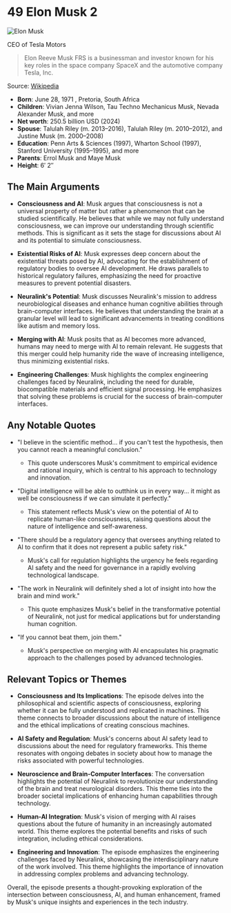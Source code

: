 # 49 Elon Musk 2


![Elon Musk](https://encrypted-tbn0.gstatic.com/images?q=tbn:ANd9GcSghoXV0WQCfXdwmN7wELm9Vg_ddAqoBus9Jek2uw&s=0)

CEO of Tesla Motors

> Elon Reeve Musk FRS is a businessman and investor known for his key roles in the space company SpaceX and the automotive company Tesla, Inc.

Source: [Wikipedia](https://en.wikipedia.org/wiki/Elon_Musk)

- **Born**: June 28, 1971 , Pretoria, South Africa
- **Children**: Vivian Jenna Wilson, Tau Techno Mechanicus Musk, Nevada Alexander Musk, and more
- **Net worth**: 250.5 billion USD (2024)
- **Spouse**: Talulah Riley (m. 2013–2016), Talulah Riley (m. 2010–2012), and Justine Musk (m. 2000–2008)
- **Education**: Penn Arts & Sciences (1997), Wharton School (1997), Stanford University (1995–1995), and more
- **Parents**: Errol Musk and Maye Musk
- **Height**: 6′ 2″


## The Main Arguments

- **Consciousness and AI**: Musk argues that consciousness is not a universal property of matter but rather a phenomenon that can be studied scientifically. He believes that while we may not fully understand consciousness, we can improve our understanding through scientific methods. This is significant as it sets the stage for discussions about AI and its potential to simulate consciousness.

- **Existential Risks of AI**: Musk expresses deep concern about the existential threats posed by AI, advocating for the establishment of regulatory bodies to oversee AI development. He draws parallels to historical regulatory failures, emphasizing the need for proactive measures to prevent potential disasters.

- **Neuralink's Potential**: Musk discusses Neuralink's mission to address neurobiological diseases and enhance human cognitive abilities through brain-computer interfaces. He believes that understanding the brain at a granular level will lead to significant advancements in treating conditions like autism and memory loss.

- **Merging with AI**: Musk posits that as AI becomes more advanced, humans may need to merge with AI to remain relevant. He suggests that this merger could help humanity ride the wave of increasing intelligence, thus minimizing existential risks.

- **Engineering Challenges**: Musk highlights the complex engineering challenges faced by Neuralink, including the need for durable, biocompatible materials and efficient signal processing. He emphasizes that solving these problems is crucial for the success of brain-computer interfaces.

## Any Notable Quotes

- "I believe in the scientific method... if you can't test the hypothesis, then you cannot reach a meaningful conclusion."
  - This quote underscores Musk's commitment to empirical evidence and rational inquiry, which is central to his approach to technology and innovation.

- "Digital intelligence will be able to outthink us in every way... it might as well be consciousness if we can simulate it perfectly."
  - This statement reflects Musk's view on the potential of AI to replicate human-like consciousness, raising questions about the nature of intelligence and self-awareness.

- "There should be a regulatory agency that oversees anything related to AI to confirm that it does not represent a public safety risk."
  - Musk's call for regulation highlights the urgency he feels regarding AI safety and the need for governance in a rapidly evolving technological landscape.

- "The work in Neuralink will definitely shed a lot of insight into how the brain and mind work."
  - This quote emphasizes Musk's belief in the transformative potential of Neuralink, not just for medical applications but for understanding human cognition.

- "If you cannot beat them, join them."
  - Musk's perspective on merging with AI encapsulates his pragmatic approach to the challenges posed by advanced technologies.

## Relevant Topics or Themes

- **Consciousness and Its Implications**: The episode delves into the philosophical and scientific aspects of consciousness, exploring whether it can be fully understood and replicated in machines. This theme connects to broader discussions about the nature of intelligence and the ethical implications of creating conscious machines.

- **AI Safety and Regulation**: Musk's concerns about AI safety lead to discussions about the need for regulatory frameworks. This theme resonates with ongoing debates in society about how to manage the risks associated with powerful technologies.

- **Neuroscience and Brain-Computer Interfaces**: The conversation highlights the potential of Neuralink to revolutionize our understanding of the brain and treat neurological disorders. This theme ties into the broader societal implications of enhancing human capabilities through technology.

- **Human-AI Integration**: Musk's vision of merging with AI raises questions about the future of humanity in an increasingly automated world. This theme explores the potential benefits and risks of such integration, including ethical considerations.

- **Engineering and Innovation**: The episode emphasizes the engineering challenges faced by Neuralink, showcasing the interdisciplinary nature of the work involved. This theme highlights the importance of innovation in addressing complex problems and advancing technology.

Overall, the episode presents a thought-provoking exploration of the intersection between consciousness, AI, and human enhancement, framed by Musk's unique insights and experiences in the tech industry.